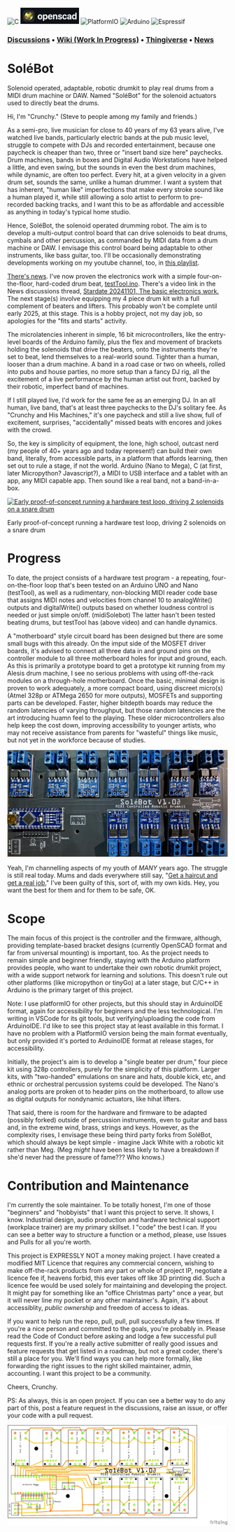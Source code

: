 ![C](https://img.shields.io/badge/c-%2300599C.svg?style=for-the-badge&logo=c&logoColor=white) ![[OpenSCAD](https://openscad.org)](https://github.com/crunchysteve/Solebot/blob/main/images/openscad.png?raw=true) ![PlatformIO](https://img.shields.io/badge/PlatformIO-%23222.svg?style=for-the-badge&logo=platformio&logoColor=%23f5822a) ![Arduino](https://img.shields.io/badge/-Arduino-00979D?style=for-the-badge&logo=Arduino&logoColor=white) ![Espressif](https://img.shields.io/badge/espressif-E7352C.svg?style=for-the-badge&logo=espressif&logoColor=white)

### [Discussions](https://github.com/crunchysteve/SoleBot/discussions) • [Wiki (Work In Progress)](https://github.com/crunchysteve/SoleBot/wiki) • [Thingiverse](https://www.thingiverse.com/thing:6771931) • [News](https://github.com/crunchysteve/SoleBot/discussions/categories/news)

# SoléBot

Solenoid operated, adaptable, robotic drumkit to play real drums from a MIDI drum machine or DAW. Named "SoléBot" for the solenoid actuators used to directly beat the drums.

Hi, I'm "Crunchy." (Steve to people among my family and friends.)

As a semi-pro, live musician for close to 40 years of my 63 years alive, I've watched live bands, particularly electric bands at the pub music level, struggle to compete with DJs and recorded entertainment, because one paycheck is cheaper than two, three or "insert band size here" paychecks. Drum machines, bands in boxes and Digital Audio Workstations have helped a little, and even swing, but the sounds in even the best drum machines, while dynamic, are often too perfect. Every hit, at a given velocity in a given drum set, sounds the same, unlike a human drummer. I want a system that has inherent, "human like" imperfections that make every stroke sound like a human played it, while still allowing a solo artist to perform to pre-recorded backing tracks, and I want this to be as affordable and accessible as anything in today's typical home studio.

Hence, SoléBot, the solenoid operated drumming robot. The aim is to develop a multi-output control board that can drive solenoids to beat drums, cymbals and other percussion, as commanded by MIDI data from a drum machine or DAW. I envisage this control board being adaptable to other instruments, like bass guitar, too. I'll be occasionally demonstrating developments working on my youtube channel, too, in [this playlist](https://www.youtube.com/playlist?list=PLrngkZ75bHDKrJ51mYCRLDtqRJ-8iNQGl).

[There's news](https://github.com/crunchysteve/SoleBot/discussions/8). I've now proven the electronics work with a simple four-on-the-floor, hard-coded drum beat, [testTool.ino](https://github.com/crunchysteve/SoleBot/tree/main/code/testTool). There's a video link in the News discussions thread, [Stardate 20241101, The basic electronics work.](https://github.com/crunchysteve/SoleBot/discussions/8) The next stage(s) involve equipping my 4 piece drum kit with a full complement of beaters and lifters. This probably won't be complete until early 2025, at this stage. This is a hobby project, not my day job, so apologies for the "fits and starts" activity. 

The microlatencies inherent in simple, 16 bit microcontrollers, like the entry-level boards of the Arduino family, plus the flex and movement of brackets holding the solenoids that drive the beaters, onto the instruments they're set to beat, lend themselves to a real-world sound. Tighter than a human, looser than a drum machine. A band in a road case or two on wheels, rolled into pubs and house parties, no more setup than a fancy DJ rig, all the excitement of a live performance by the human artist out front, backed by their robotic, imperfect band of machines.

If I still played live, I'd work for the same fee as an emerging DJ. In an all human, live band, that's at least three paychecks to the DJ's solitary fee. As "Crunchy and His Machines," it's one paycheck and still a live show, full of excitement, surprises, "accidentally" missed beats with encores and jokes with the crowd.

So, the key is simplicity of equipment, the lone, high school, outcast nerd (my people of 40+ years ago and today represent!) can build their own band, literally, from accessible parts, in a platform that affords learning, then set out to rule a stage, if not the world. Arduino (Nano to Mega), C (at first, later Micropython? Javascript?), a MIDI to USB interface and a tablet with an app, any MIDI capable app. Then sound like a real band, not a band-in-a-box.

[![Early proof-of-concept running a hardware test loop, driving 2 solenoids on a snare drum](https://img.youtube.com/vi/GSSUouHyVOM/0.jpg)](https://youtu.be/GSSUouHyVOM)

Early proof-of-concept running a hardware test loop, driving 2 solenoids on a snare drum

# Progress

To date, the project consists of a hardware test program - a repeating, four-on-the-floor loop that's been tested on an Arduino UNO and Nano (testTool), as well as a rudimentary, non-blocking MIDI reader code base that assigns MIDI notes and velocities from channel 10 to analogWrite() outputs and digitalWrite() outputs based on whether loudness control is needed or just simple on/off. (midiSolebot) The latter hasn't been tested beating drums, but testTool has (above video) and can handle dynamics.

A "motherboard" style circuit board has been designed but there are some small bugs with this already. On the imput side of the MOSFET driver boards, it's advised to connect all three data in and ground pins on the controller module to all three motherboard holes for input and ground, each. As this is primarily a prototype board to get a prototype kit running from my Alesis drum machine, I see no serious problems with using off-the-rack modules on a through-hole motherboard. Once the basic, minimal design is proven to work adequately, a more compact board, using discreet micro(s) (Atmel 328p or ATMega 2650 for more outputs), MOSFETs and supporting parts can be developed. Faster, higher bitdepth boards may reduce the random latencies of varying throughput, but those random latencies are the art introducing huamn feel to the playing. These older microcontrollers also help keep the cost down, improving accessibility to younger artists, who may not receive assistance from parents for "wasteful" things like music, but not yet in the workforce because of studies.

![builtup motherboard for early prototype](https://github.com/crunchysteve/SoleBot/blob/main/images/MarkMothersboard.jpg)

Yeah, I'm channelling aspects of my youth of *MANY* years ago. The struggle is still real today. Mums and dads everywhere still say, "[Get a haircut and get a real job.](https://www.youtube.com/watch?v=3w7CrxLj36I)" I've been guilty of this, sort of, with my own kids. Hey, you want the best for them and for them to be safe, OK.

# Scope

The main focus of this project is the controller and the firmware, although, providing template-based bracket designs (currently OpenSCAD format and far from universal mounting) is important, too. As the project needs to remain simple and beginner friendly, staying with the Arduino platform provides people, who want to undertake their own robotic drumkit project, with a wide support network for learning and solutions. This doesn't rule out other platforms (like micropython or tinyGo) at a later stage, but C/C++ in Arduino is the primary target of this project.

Note: I use platformIO for other projects, but this should stay in ArduinoIDE format, again for accessibility for beginners and the less technological. I'm writing in VSCode for its git tools, but verifying/uploading the code from ArduinoIDE. I'd like to see this project stay at least available in this format. I have no problem with a PlatformIO version being the main format eventually, but only provided it's ported to ArduinoIDE format at release stages, for accessibility.

Initially, the project's aim is to develop a "single beater per drum," four piece kit using 328p controllers, purely for the simplicity of this platform. Larger kits, with "two-handed" emulations on snare and hats, double kick, etc, and ethnic or orchestral percussion systems could be developed. The Nano's analog ports are proken ot to header pins on the motherboard, to allow use as digital outputs for nondynamic actuators, like hihat lifters.

That said, there is room for the hardware and firmware to be adapted (possibly forked) outside of percussion instruments, even to guitar and bass and, in the extreme wind, brass, strings and keys. However, as the complexity rises, I envisage these being third party forks from SoléBot, which should always be kept simple - imagine Jack White with a robotic kit rather than Meg. (Meg *might* have been less likely to have a breakdown if she'd never had the pressure of fame??? Who knows.)

# Contribution and Maintenance

I'm currently the sole maintainer. To be totally honest, I'm one of those "beginners" and "hobbyists" that I want this project to serve. It shows, I know. Industrial design, audio production and hardware technical support (workplace trainer) are my primary skillset. I "code" the best I can. If you can see a better way to structure a function or a method, please, use Issues and Pulls for all you're worth.

This project is EXPRESSLY NOT a money making project. I have created a modified MIT Licence that requires any commercial concern, wishing to make off-the-rack products from any part or whole of project IP, negotiate a licence fee if, heavens forbid, this ever takes off like 3D printing did. Such a licence fee would be used solely for maintaining and developing the project. It might pay for something like an "office Christmas party" once a year, but it will never line my pocket or any other maintainer's. Again, it's about accessiblity, *public ownership* and freedom of access to ideas.

If you want to help run the repo, pull, pull, pull successfully a few times. If you're a nice person and committed to the goals, you're probably in. Please read the Code of Conduct before asking and lodge a few successful pull requests first. If you're a really active submitter of really good issues and feature requests that get listed in a roadmap, but not a great coder, there's still a place for you. We'll find ways you can help more formally, like forwarding the right issues to the right skilled maintainer, admin, accounting. I want this project to be a community.

Cheers,
Crunchy.

PS: As always, this is an open project. If you can see a better way to do any part of this, post a feature request in the discussions, raise an issue, or offer your code with a pull request.

![repaired prototype board](https://github.com/crunchysteve/SoleBot/blob/main/images/SoleBotBoard.png)
